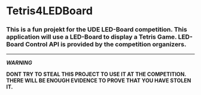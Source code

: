 # Tetris4LEDBoard #
### This  is a fun projekt for the UDE LED-Board competition. This application will use a LED-Board to display a Tetris Game. LED-Board Control API is provided by the competition organizers. ###

---


**_WARNING_**

**DONT TRY TO STEAL THIS PROJECT TO USE IT AT THE COMPETITION.
THERE WILL BE ENOUGH EVIDENCE TO PROVE THAT YOU HAVE STOLEN IT.**


